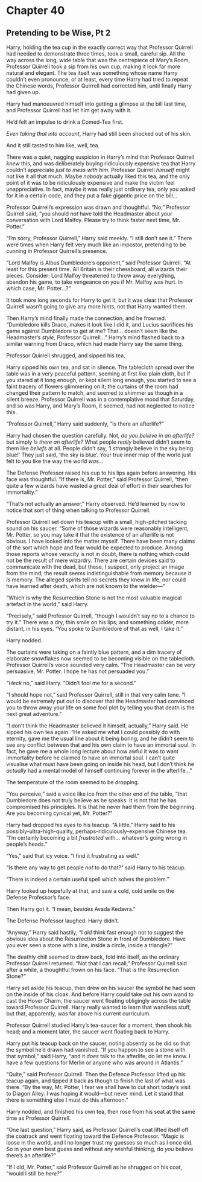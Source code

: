# Chapter 40
## Pretending to be Wise, Pt 2

Harry, holding the tea cup in the exactly correct way that Professor Quirrell had needed to demonstrate three times, took a small, careful sip. All the way across the long, wide table that was the centrepiece of Mary’s Room, Professor Quirrell took a sip from his own cup, making it look far more natural and elegant. The tea itself was something whose name Harry couldn’t even pronounce, or at least, every time Harry had tried to repeat the Chinese words, Professor Quirrell had corrected him, until finally Harry had given up.

Harry had manoeuvred himself into getting a glimpse at the bill last time, and Professor Quirrell had let him get away with it.

He’d felt an impulse to drink a Comed-Tea first.

*Even taking that into account*, Harry had still been shocked out of his skin.

And it still tasted to him like, well, tea.

There was a quiet, nagging suspicion in Harry’s mind that Professor Quirrell *knew* this, and was deliberately buying ridiculously expensive tea that Harry couldn’t appreciate *just to mess with him.* Professor Quirrell *himself* might not like it all that much. Maybe *nobody* actually liked this tea, and the only point of it was to be ridiculously expensive and make the victim feel unappreciative. In fact, maybe it was really just ordinary tea, only you asked for it in a certain code, and they put a fake gigantic price on the bill…

Professor Quirrell’s expression was drawn and thoughtful. “No,” Professor Quirrell said, “you should *not* have told the Headmaster about your conversation with Lord Malfoy. Please try to think faster next time, Mr. Potter.”

“I’m sorry, Professor Quirrell,” Harry said meekly. “I still don’t see it.” There were times when Harry felt very much like an impostor, pretending to be cunning in Professor Quirrell’s presence.

“Lord Malfoy is Albus Dumbledore’s opponent,” said Professor Quirrell. “At least for this present time. All Britain is their chessboard, all wizards their pieces. Consider: Lord Malfoy threatened to throw away everything, abandon his game, to take vengeance on you if Mr. Malfoy was hurt. In which case, Mr. Potter…?”

It took more long seconds for Harry to get it, but it was clear that Professor Quirrell wasn’t going to give any more hints, not that Harry wanted them.

Then Harry’s mind finally made the connection, and he frowned. “Dumbledore kills Draco, makes it look like *I* did it, and Lucius sacrifices his game against Dumbledore to get at me? That… doesn’t seem like the Headmaster’s *style,* Professor Quirrell…” Harry’s mind flashed back to a similar warning from Draco, which had made Harry say the same thing.

Professor Quirrell shrugged, and sipped his tea.

Harry sipped his own tea, and sat in silence. The tablecloth spread over the table was in a very peaceful pattern, seeming at first like plain cloth, but if you stared at it long enough, or kept silent long enough, you started to see a faint tracery of flowers glimmering on it; the curtains of the room had changed their pattern to match, and seemed to shimmer as though in a silent breeze. Professor Quirrell was in a contemplative mood that Saturday, and so was Harry, and Mary’s Room, it seemed, had not neglected to notice this.

“Professor Quirrell,” Harry said suddenly, “is there an afterlife?”

Harry had chosen the question carefully. Not, *do you believe in an afterlife?* but simply *Is there an afterlife?* What people *really* believed didn’t seem to them like *beliefs* at all. People didn’t say, ‘I strongly believe in the sky being blue!’ They just said, ‘the sky is blue’. Your true inner map of the world just felt to you like the way the world *was…*

The Defense Professor raised his cup to his lips again before answering. His face was thoughtful. “If there is, Mr. Potter,” said Professor Quirrell, “then quite a few wizards have wasted a great deal of effort in their searches for immortality.”

“That’s not actually an answer,” Harry observed. He’d learned by now to notice that sort of thing when talking to Professor Quirrell.

Professor Quirrell set down his teacup with a small, high-pitched tacking sound on his saucer. “Some of those wizards were reasonably intelligent, Mr. Potter, so you may take it that the existence of an afterlife is not obvious. I have looked into the matter myself. There have been many claims of the sort which hope and fear would be expected to produce. Among those reports whose veracity is not in doubt, there is nothing which could not be the result of mere wizardry. There are certain devices said to communicate with the dead, but these, I suspect, only project an image from the mind; the result seems indistinguishable from memory because it *is* memory. The alleged spirits tell no secrets they knew in life, nor could have learned after death, which are not known to the wielder—”

“Which is why the Resurrection Stone is not the most valuable magical artefact in the world,” said Harry.

“Precisely,” said Professor Quirrell, “though I wouldn’t say no to a chance to try it.” There was a dry, thin smile on his lips; and something colder, more distant, in his eyes. “You spoke to Dumbledore of that as well, I take it.”

Harry nodded.

The curtains were taking on a faintly blue pattern, and a dim tracery of elaborate snowflakes now seemed to be becoming visible on the tablecloth. Professor Quirrell’s voice sounded very calm. “The Headmaster can be very persuasive, Mr. Potter. I hope he has not persuaded you.”

*“Heck* no,” said Harry. “Didn’t fool me for a second.”

“I should hope not,” said Professor Quirrell, still in that very calm tone. “I would be extremely put out to discover that the Headmaster had convinced you to throw away your life on some fool plot by telling you that death is the next great adventure.”

“I don’t think the Headmaster believed it himself, actually,” Harry said. He sipped his own tea again. “He asked me what I could possibly do with eternity, gave me the usual line about it being boring, and he didn’t seem to see any conflict between that and his own claim to have an immortal soul. In fact, he gave me a whole long lecture about how awful it was to want immortality before he claimed to have an immortal soul. I can’t quite visualise what must have been going on inside his head, but I don’t think he *actually* had a mental model of himself continuing forever in the afterlife…”

The temperature of the room seemed to be dropping.

“You perceive,” said a voice like ice from the other end of the table, “that Dumbledore does not truly believe as he speaks. It is not that he has compromised his principles. It is that he never had them from the beginning. Are you becoming cynical yet, Mr. Potter?”

Harry had dropped his eyes to his teacup. “A little,” Harry said to his possibly-ultra-high-quality, perhaps-ridiculously-expensive Chinese tea. “I’m certainly becoming a bit *frustrated* with… whatever’s going wrong in people’s heads.”

“Yes,” said that icy voice. “I find it frustrating as well.”

“Is there any way to get people *not* to do that?” said Harry to his teacup.

“There is indeed a certain useful spell which solves the problem.”

Harry looked up hopefully at that, and saw a cold, cold smile on the Defense Professor’s face.

Then Harry got it. “I mean, *besides* Avada Kedavra.”

The Defense Professor laughed. Harry didn’t.

“Anyway,” Harry said hastily, “I *did* think fast enough not to suggest the obvious idea about the Resurrection Stone in front of Dumbledore. Have you ever seen a stone with a line, inside a circle, inside a triangle?”

The deathly chill seemed to draw back, fold into itself, as the ordinary Professor Quirrell returned. “Not that I can recall,” Professor Quirrell said after a while, a thoughtful frown on his face. “That is the Resurrection Stone?”

Harry set aside his teacup, then drew on his saucer the symbol he had seen on the inside of his cloak. And before Harry could take out his own wand to cast the Hover Charm, the saucer went floating obligingly across the table toward Professor Quirrell. Harry really wanted to learn that wandless stuff, but that, apparently, was far above his current curriculum.

Professor Quirrell studied Harry’s tea-saucer for a moment, then shook his head; and a moment later, the saucer went floating back to Harry.

Harry put his teacup back on the saucer, noting absently as he did so that the symbol he’d drawn had vanished. “If you happen to see a stone with that symbol,” said Harry, “and it *does* talk to the afterlife, do let me know. I have a few questions for Merlin or anyone who was around in Atlantis.”

“Quite,” said Professor Quirrell. Then the Defence Professor lifted up his teacup again, and tipped it back as though to finish the last of what was there. “By the way, Mr. Potter, I fear we shall have to cut short today’s visit to Diagon Alley. I was hoping it would—but never mind. Let it stand that there is something else I must do this afternoon.”

Harry nodded, and finished his own tea, then rose from his seat at the same time as Professor Quirrell.

“One last question,” Harry said, as Professor Quirrell’s coat lifted itself off the coatrack and went floating toward the Defence Professor. “Magic is loose in the world, and I no longer trust my guesses so much as I once did. So in your own best guess and without any wishful thinking, do *you* believe there’s an afterlife?”

“If I did, Mr. Potter,” said Professor Quirrell as he shrugged on his coat, “would I still be *here?”* 